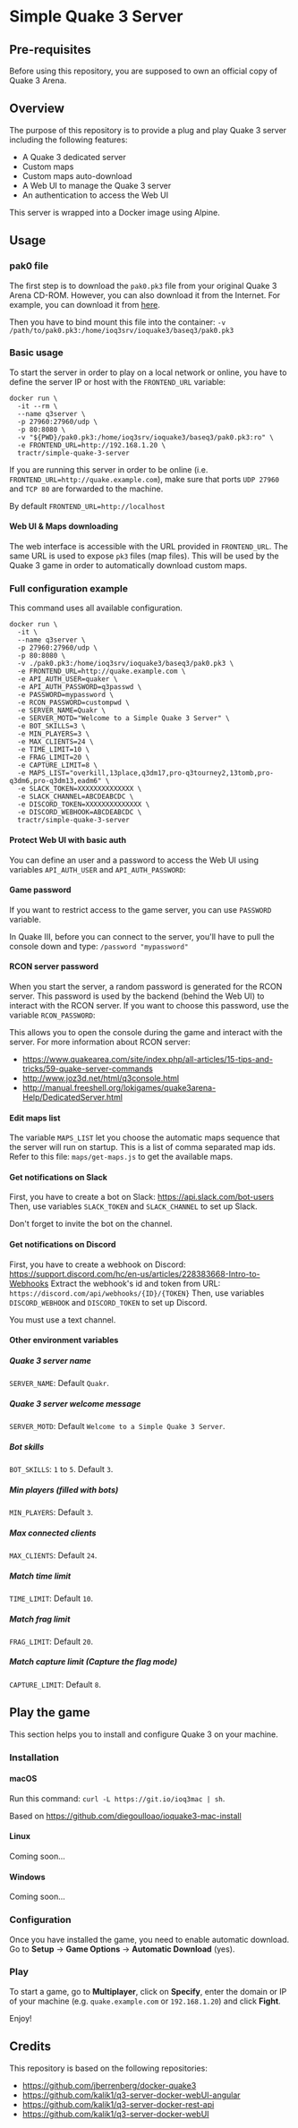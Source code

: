 # Simple Quake 3 Server

## Pre-requisites

Before using this repository, you are supposed to own an official copy of Quake 3 Arena.

## Overview

The purpose of this repository is to provide a plug and play Quake 3 server including the following features:

- A Quake 3 dedicated server
- Custom maps
- Custom maps auto-download
- A Web UI to manage the Quake 3 server
- An authentication to access the Web UI

This server is wrapped into a Docker image using Alpine.

## Usage

### pak0 file

The first step is to download the `pak0.pk3` file from your original Quake 3 Arena CD-ROM.
However, you can also download it from the Internet. For example, you can download it from [here](https://github.com/nrempel/q3-server/raw/master/baseq3/pak0.pk3).

Then you have to bind mount this file into the container: `-v /path/to/pak0.pk3:/home/ioq3srv/ioquake3/baseq3/pak0.pk3`

### Basic usage

To start the server in order to play on a local network or online, you have to define the server IP or host with the `FRONTEND_URL` variable:

```shell script
docker run \
  -it --rm \
  --name q3server \
  -p 27960:27960/udp \
  -p 80:8080 \
  -v "${PWD}/pak0.pk3:/home/ioq3srv/ioquake3/baseq3/pak0.pk3:ro" \
  -e FRONTEND_URL=http://192.168.1.20 \
  tractr/simple-quake-3-server
```

If you are running this server in order to be online (i.e. `FRONTEND_URL=http://quake.example.com`), make sure that ports `UDP 27960` and `TCP 80` are forwarded to the machine.

By default `FRONTEND_URL=http://localhost`

#### Web UI & Maps downloading

The web interface is accessible with the URL provided in `FRONTEND_URL`.
The same URL is used to expose `pk3` files (map files). This will be used by the Quake 3 game in order to automatically download custom maps.

### Full configuration example

This command uses all available configuration.

```shell script
docker run \
  -it \
  --name q3server \
  -p 27960:27960/udp \
  -p 80:8080 \
  -v ./pak0.pk3:/home/ioq3srv/ioquake3/baseq3/pak0.pk3 \
  -e FRONTEND_URL=http://quake.example.com \
  -e API_AUTH_USER=quaker \
  -e API_AUTH_PASSWORD=q3passwd \
  -e PASSWORD=mypassword \
  -e RCON_PASSWORD=custompwd \
  -e SERVER_NAME=Quakr \
  -e SERVER_MOTD="Welcome to a Simple Quake 3 Server" \
  -e BOT_SKILLS=3 \
  -e MIN_PLAYERS=3 \
  -e MAX_CLIENTS=24 \
  -e TIME_LIMIT=10 \
  -e FRAG_LIMIT=20 \
  -e CAPTURE_LIMIT=8 \
  -e MAPS_LIST="overkill,13place,q3dm17,pro-q3tourney2,13tomb,pro-q3dm6,pro-q3dm13,eadm6" \
  -e SLACK_TOKEN=XXXXXXXXXXXXXX \
  -e SLACK_CHANNEL=ABCDEABCDC \
  -e DISCORD_TOKEN=XXXXXXXXXXXXXX \
  -e DISCORD_WEBHOOK=ABCDEABCDC \
  tractr/simple-quake-3-server
```

#### Protect Web UI with basic auth

You can define an user and a password to access the Web UI using variables `API_AUTH_USER` and `API_AUTH_PASSWORD`:

#### Game password

If you want to restrict access to the game server, you can use `PASSWORD` variable.

In Quake III, before you can connect to the server, you'll have to pull the console down and type: `/password "mypassword"`

#### RCON server password

When you start the server, a random password is generated for the RCON server.
This password is used by the backend (behind the Web UI) to interact with the RCON server.
If you want to choose this password, use the variable `RCON_PASSWORD`:

This allows you to open the console during the game and interact with the server.
For more information about RCON server:

- https://www.quakearea.com/site/index.php/all-articles/15-tips-and-tricks/59-quake-server-commands
- http://www.joz3d.net/html/q3console.html
- http://manual.freeshell.org/lokigames/quake3arena-Help/DedicatedServer.html

#### Edit maps list

The variable `MAPS_LIST` let you choose the automatic maps sequence that the server will run on startup.
This is a list of comma separated map ids.
Refer to this file: `maps/get-maps.js` to get the available maps.

#### Get notifications on Slack

First, you have to create a bot on Slack: https://api.slack.com/bot-users
Then, use variables `SLACK_TOKEN` and  `SLACK_CHANNEL` to set up Slack.

Don't forget to invite the bot on the channel.

#### Get notifications on Discord

First, you have to create a webhook on Discord: https://support.discord.com/hc/en-us/articles/228383668-Intro-to-Webhooks
Extract the webhook's id and token from URL: `https://discord.com/api/webhooks/{ID}/{TOKEN}`
Then, use variables `DISCORD_WEBHOOK` and `DISCORD_TOKEN` to set up Discord.

You must use a text channel.

#### Other environment variables

##### Quake 3 server name

`SERVER_NAME`: Default `Quakr`.

##### Quake 3 server welcome message

`SERVER_MOTD`: Default `Welcome to a Simple Quake 3 Server`.

##### Bot skills

`BOT_SKILLS`: `1` to `5`. Default `3`.

##### Min players (filled with bots)

`MIN_PLAYERS`: Default `3`.

##### Max connected clients

`MAX_CLIENTS`: Default `24`.

##### Match time limit

`TIME_LIMIT`: Default `10`.

##### Match frag limit

`FRAG_LIMIT`: Default `20`.

##### Match capture limit (Capture the flag mode)

`CAPTURE_LIMIT`: Default `8`.

## Play the game

This section helps you to install and configure Quake 3 on your machine.

### Installation

#### macOS

Run this command: `curl -L https://git.io/ioq3mac | sh`.

Based on https://github.com/diegoulloao/ioquake3-mac-install

#### Linux

Coming soon...

#### Windows

Coming soon...

### Configuration

Once you have installed the game, you need to enable automatic download.
Go to **Setup** -> **Game Options** -> **Automatic Download** (yes).

### Play

To start a game, go to **Multiplayer**, click on **Specify**, enter the domain or IP of your machine (e.g. `quake.example.com` or `192.168.1.20`) and click **Fight**.

Enjoy!

## Credits

This repository is based on the following repositories:

- https://github.com/jberrenberg/docker-quake3
- https://github.com/kalik1/q3-server-docker-webUI-angular
- https://github.com/kalik1/q3-server-docker-rest-api
- https://github.com/kalik1/q3-server-docker-webUI
